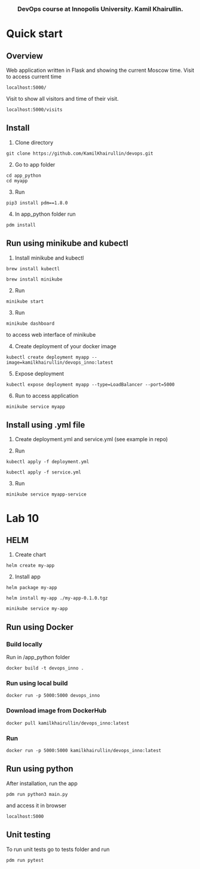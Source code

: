 <h3 align="center">
    DevOps course at Innopolis University. Kamil Khairullin.
<h3>



# Quick start

## Overview 
 Web application written in Flask and showing the current Moscow time.
 Visit to access current time
 ```
 localhost:5000/
 ```
Visit to show all visitors and time of their visit.
```
localhost:5000/visits
```
## Install
1. Clone directory
```
git clone https://github.com/KamilKhairullin/devops.git
```
2. Go to app folder
```
cd app_python
cd myapp
```
3. Run
```
pip3 install pdm==1.8.0
```
4. In app_python folder run 
```
pdm install
```
## Run using minikube and kubectl
1. Install minikube and kubectl
```
brew install kubectl
```
```
brew install minikube
```

2. Run 
```
minikube start
```

3. Run 
```
minikube dashboard
```

to access web interface of minikube

4. Create deployment of your docker image
```
kubectl create deployment myapp --image=kamilkhairullin/devops_inno:latest
```

5. Expose deployment
```
kubectl expose deployment myapp --type=LoadBalancer --port=5000
```

6. Run to access application
```
minikube service myapp
```

## Install using .yml file
1. Create deployment.yml and service.yml (see example in repo)

2. Run
```
kubectl apply -f deployment.yml
```
```
kubectl apply -f service.yml
```
3. Run 
```
minikube service myapp-service
```


# Lab 10

## HELM

1. Create chart
```
helm create my-app 
```

2. Install app
```
helm package my-app
```
```
helm install my-app ./my-app-0.1.0.tgz
```
```
minikube service my-app
```
    
## Run using Docker
### Build locally
Run in /app_python folder
```
docker build -t devops_inno .
```
### Run using local build
```
docker run -p 5000:5000 devops_inno
```
### Download image from DockerHub
```
docker pull kamilkhairullin/devops_inno:latest
```
### Run 
```
docker run -p 5000:5000 kamilkhairullin/devops_inno:latest
```
    
## Run using python 
After installation, run the app
```
pdm run python3 main.py
```
and access it in browser
```
localhost:5000
```

## Unit testing
To run unit tests go to tests folder and run
```
pdm run pytest
```
